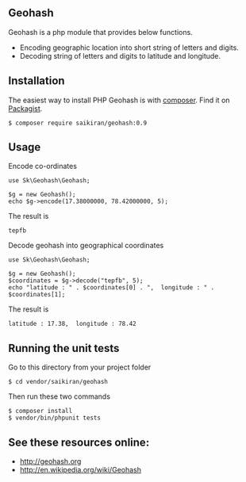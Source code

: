 Geohash
-------

Geohash is a php module that provides below functions.
* Encoding geographic location into short string of letters and digits.
* Decoding string of letters and digits to latitude and longitude.

Installation
-------

The easiest way to install PHP Geohash is with [composer](https://getcomposer.org). Find it on [Packagist](https://packagist.org/packages/saikiran/geohash).
~~~
$ composer require saikiran/geohash:0.9
~~~

Usage
-----

Encode co-ordinates
~~~
use Sk\Geohash\Geohash;

$g = new Geohash();
echo $g->encode(17.38000000, 78.42000000, 5);
~~~
The result is
~~~
tepfb
~~~

Decode geohash into geographical coordinates
~~~
use Sk\Geohash\Geohash;

$g = new Geohash();
$coordinates = $g->decode("tepfb", 5);
echo "latitude : " . $coordinates[0] . ",  longitude : " . $coordinates[1];
~~~
The result is
~~~
latitude : 17.38,  longitude : 78.42
~~~

Running the unit tests
-------
Go to this directory from your project folder
~~~
$ cd vendor/saikiran/geohash
~~~
Then run these two commands
~~~
$ composer install
$ vendor/bin/phpunit tests
~~~

See these resources online:
-------

* http://geohash.org
* http://en.wikipedia.org/wiki/Geohash
